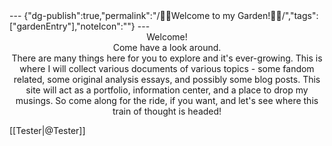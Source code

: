 <head id="home">
---
{"dg-publish":true,"permalink":"/🪻🌸Welcome to my Garden!📖👋/","tags":["gardenEntry"],"noteIcon":""}
---

<center>Welcome!</center>

<center>Come have a look around.</center>

<center>There are many things here for you to explore and it's ever-growing. This is where I will collect various documents of various topics - some fandom related, some original analysis essays, and possibly some blog posts. This site will act as a portfolio, information center, and a place to drop my musings. So come along for the ride, if you want, and let's see where this train of thought is headed!</center>

[[Tester\|@Tester]]

